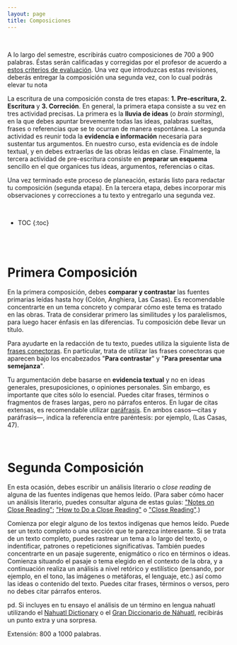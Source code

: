 ```yaml
---
layout: page
title: Composiciones
---
```


<br>

A lo largo del semestre, escribirás cuatro composiciones de 700 a 900 palabras. Éstas serán calificadas y corregidas por el profesor de acuerdo a [estos criterios de evaluación](https://drive.google.com/file/d/1E5t1YhWzQsRwtpzNuc2KEkxkFwNO5Dgi/view?usp=sharing). Una vez que introduzcas estas revisiones, deberás entregar la composición una segunda vez, con lo cual podrás elevar tu nota

La escritura de una composición consta de tres etapas: **1. Pre-escritura, 2. Escritura** y **3. Correción**. En general, la primera etapa consiste a su vez en tres actividad precisas. La primera es la **lluvia de ideas** (o *brain storming*), en la que debes apuntar brevemente todas las ideas, palabras sueltas, frases o referencias que se te ocurran de manera espontánea. La segunda actividad es reunir toda la **evidencia e información** necesaria para sustentar tus argumentos. En nuestro curso, esta evidencia es de índole textual, y en debes extraerlas de las obras leídas en clase. Finalmente, la tercera actividad de pre-escritura consiste en **preparar un esquema** sencillo en el que organices tus ideas, argumentos, referencias o citas.

Una vez terminado este proceso de planeación, estarás listo para redactar tu composición (segunda etapa). En la tercera etapa, debes incorporar mis observaciones y correcciones a tu texto y entregarlo una segunda vez.

<br>

* TOC
{:toc}

<br>
<br>

# Primera Composición

En la primera composición, debes **comparar y contrastar** las fuentes primarias leídas hasta hoy (Colón, Anghiera, Las Casas). Es recomendable concentrarte en un tema concreto y comparar cómo este tema es tratado en las obras. Trata de considerar primero las similitudes y los paralelismos, para luego hacer énfasis en las diferencias. Tu composición debe llevar un título.

Para ayudarte en la redacción de tu texto, puedes utiliza la siguiente lista de [frases conectoras](https://drive.google.com/file/d/1HlCccOz82TFvkfbINOV9Yu2IpAXFS00u/view?usp=sharing). En particular, trata de utilizar las frases conectoras que aparecen bajo los encabezados "**Para contrastar**" y "**Para presentar una semejanza**".

Tu argumentación debe basarse en **evidencia textual** y no en ideas generales, presuposiciones, o opiniones personales. Sin embargo, es importante que cites sólo lo esencial. Puedes citar frases, términos o fragmentos de frases largas, pero no párrafos enteros. En lugar de citas extensas, es recomendable utilizar [paráfrasis](https://www.significados.com/parafrasis/). En ambos casos—citas y paráfrasis—, indica la referencia entre paréntesis: por ejemplo, (Las Casas, 47).

<br>

# Segunda Composición

En esta ocasión, debes escribir un análisis literario o *close reading* de alguna de las fuentes indígenas que hemos leído. (Para saber cómo hacer un análisis literario, puedes consultar alguna de estas guías: ["Notes on Close Reading"](https://drive.google.com/file/d/1LUr8_rCby7gGPWNbtF5unm52hr5_KoLr/view?usp=sharing); ["How to Do a Close Reading"](https://drive.google.com/file/d/1fTVtJ3V1ghALOeWAGlDq7ZxT9qWCnlpx/view?usp=sharing) o ["Close Reading"](https://owl.purdue.edu/owl/subject_specific_writing/writing_in_literature/writing_about_fiction/index.html).) 

Comienza por elegir alguno de los textos indígenas que hemos leído. Puede ser un texto completo o una sección que te parezca interesante. Si se trata de un texto completo, puedes rastrear un tema a lo largo del texto, o indentificar, patrones o repeticiones significativas. También puedes concentrarte en un pasaje sugerente, enigmático o rico en términos o ideas. Comienza situando el pasaje o tema elegido en el contexto de la obra, y a continuación realiza un análisis a nivel retórico y estilístico (pensando, por ejemplo, en el tono, las imágenes o metáforas, el lenguaje, etc.) así como las ideas o contenido del texto. Puedes citar frases, términos o versos, pero no debes citar párrafos enteros.

pd. Si incluyes en tu ensayo el análisis de un término en lengua nahuatl utilizando el [Nahuatl Dictionary](https://nahuatl.uoregon.edu/) o el [Gran Diccionario de Náhuatl](https://gdn.iib.unam.mx/), recibirás un punto extra y una sorpresa.

Extensión: 800 a 1000 palabras. 

